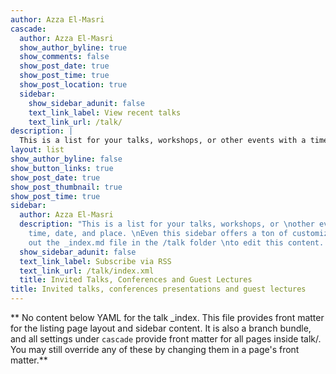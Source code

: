 ```yaml
---
author: Azza El-Masri
cascade:
  author: Azza El-Masri
  show_author_byline: true
  show_comments: false
  show_post_date: true
  show_post_time: true
  show_post_location: true
  sidebar:
    show_sidebar_adunit: false
    text_link_label: View recent talks
    text_link_url: /talk/
description: |
  This is a list for your talks, workshops, or other events with a time, date, and place.
layout: list
show_author_byline: false
show_button_links: true
show_post_date: true
show_post_thumbnail: true
show_post_time: true
sidebar: 
  author: Azza El-Masri
  description: "This is a list for your talks, workshops, or \nother events with a
    time, date, and place. \nEven this sidebar offers a ton of customizations.\n\nCheck
    out the _index.md file in the /talk folder \nto edit this content. \n"
  show_sidebar_adunit: false
  text_link_label: Subscribe via RSS
  text_link_url: /talk/index.xml
  title: Invited Talks, Conferences and Guest Lectures
title: Invited talks, conferences presentations and guest lectures
---
```


** No content below YAML for the talk _index. This file provides front matter for the listing page layout and sidebar content. It is also a branch bundle, and all settings under `cascade` provide front matter for all pages inside talk/. You may still override any of these by changing them in a page's front matter.**
